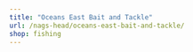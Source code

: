 ```yaml
---
title: "Oceans East Bait and Tackle"
url: /nags-head/oceans-east-bait-and-tackle/
shop: fishing
---
```

